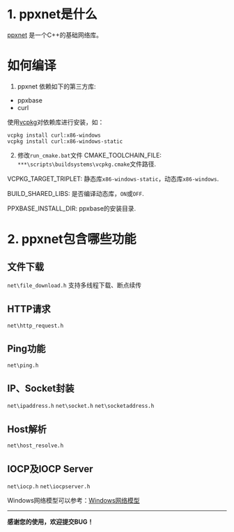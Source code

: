 # 1. ppxnet是什么
[ppxnet](https://github.com/winsoft666/ppxnet) 是一个C++的基础网络库。

# 如何编译
1. ppxnet 依赖如下的第三方库:
* ppxbase
* curl

使用[vcpkg](https://github.com/microsoft/vcpkg)对依赖库进行安装，如：
```
vcpkg install curl:x86-windows
vcpkg install curl:x86-windows-static
```

2. 修改`run_cmake.bat`文件
CMAKE_TOOLCHAIN_FILE: `***\scripts\buildsystems\vcpkg.cmake`文件路径.

VCPKG_TARGET_TRIPLET: 静态库`x86-windows-static`，动态库`x86-windows`.

BUILD_SHARED_LIBS: 是否编译动态库，`ON`或`OFF`.

PPXBASE_INSTALL_DIR: ppxbase的安装目录.

# 2. ppxnet包含哪些功能

## 文件下载
`net\file_download.h`
支持多线程下载、断点续传

## HTTP请求
`net\http_request.h`

## Ping功能
`net\ping.h`

## IP、Socket封装
`net\ipaddress.h`
`net\socket.h`
`net\socketaddress.h`

## Host解析
`net\host_resolve.h`

## IOCP及IOCP Server
`net\iocp.h`
`net\iocpserver.h`

Windows网络模型可以参考：[Windows网络模型](https://blog.csdn.net/china_jeffery/column/info/19222)


---------------------------------------------------------------

**感谢您的使用，欢迎提交BUG！**